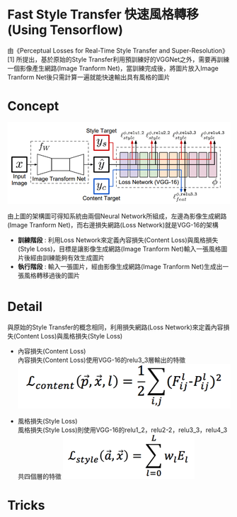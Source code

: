 # Fast Style Transfer 快速風格轉移 (Using Tensorflow)
由《Perceptual Losses for Real-Time Style Transfer and Super-Resolution》[1] 所提出，基於原始的Style Transfer利用預訓練好的VGGNet之外，需要再訓練一個影像產生網路(Image Tranform Net)，當訓練完成後，將圖片放入Image Tranform Net後只需計算一遍就能快速輸出具有風格的圖片


# Concept
![arch](https://github.com/s90210jacklen/Fast-Style-Transfer/blob/master/images/arch.png)

由上圖的架構圖可得知系統由兩個Neural Network所組成，左邊為影像生成網路(Image Tranform Net)，而右邊損失網路(Loss Network)就是VGG-16的架構

- **訓練階段** : 利用Loss Network來定義內容損失(Content Loss)與風格損失(Style Loss)，目標是讓影像生成網路(Image Tranform Net)輸入一張風格圖片後經由訓練能夠有效生成圖片
- **執行階段** : 輸入一張圖片，經由影像生成網路(Image Tranform Net)生成出一張風格轉移過後的圖片

# Detail　
與原始的Style Transfer的概念相同，利用損失網路(Loss Network)來定義內容損失(Content Loss)與風格損失(Style Loss)



- 內容損失(Content Loss)</br>
內容損失(Content Loss)使用VGG-16的relu3_3層輸出的特徵
![Content_loss](https://github.com/s90210jacklen/Fast-Style-Transfer/blob/master/images/Content_loss.png)



- 風格損失(Style Loss)</br>
風格損失(Style Loss)則使用VGG-16的relu1_2，relu2-2，relu3_3，relu4_3共四個層的特徵
![Style_loss](https://github.com/s90210jacklen/Fast-Style-Transfer/blob/master/images/Style_Loss.png)
# Tricks




